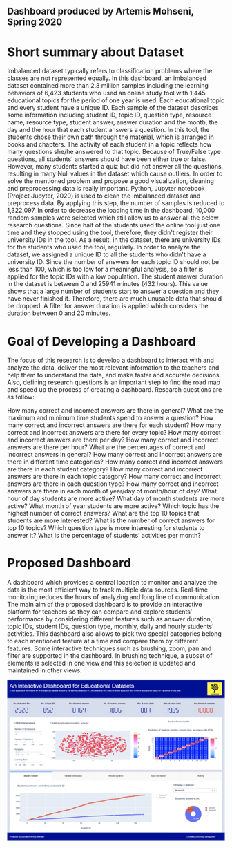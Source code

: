 Dashboard produced by Artemis Mohseni, Spring 2020
---------------------------------------

# Short summary about Dataset
Imbalanced dataset typically refers to classification problems where the classes are not represented equally. In this dashboard, an imbalanced dataset contained more than 2.3 million samples including the learning behaviors of 6,423 students who used an online study tool with 1,445 educational topics for the period of one year is used. Each educational topic and every student have a unique ID. Each sample of the dataset describes some information including student ID, topic ID, question type, resource name, resource type, student answer, answer duration and the month, the day and the hour that each student answers a question. 
In this tool, the students chose their own path through the material, which is arranged in books and chapters. The activity of each student in a topic reflects how many questions she/he answered to that topic. Because of True/False type questions, all students' answers should have been either true or false. However, many students started a quiz but did not answer all the questions, resulting in many Null values in the dataset which cause outliers. In order to solve the mentioned problem and propose a good visualization, cleaning and preprocessing data is really important. Python, Jupyter notebook (Project Jupyter, 2020) is used to clean the imbalanced dataset and preprocess data. By applying this step, the number of samples is reduced to 1,322,097. In order to decrease the loading time in the dashboard, 10,000 random samples were selected which still allow us to answer all the below research questions. 
Since half of the students used the online tool just one time and they stopped using the tool, therefore, they didn't register their university IDs in the tool. As a result, in the dataset, there are university IDs for the students who used the tool, regularly.  In order to analyze the dataset, we assigned a unique ID to all the students who didn't have a university ID. Since the number of answers for each topic ID should not be less than 100, which is too low for a meaningful analysis, so a filter is applied for the topic IDs with a low population.
The student answer duration in the dataset is between 0 and 25941 minutes (432 hours). This value shows that a large number of students start to answer a question and they have never finished it. Therefore, there are much unusable data that should be dropped. A filter for answer duration is applied which considers the duration between 0 and 20 minutes.

# Goal of Developing a Dashboard
The focus of this research is to develop a dashboard to interact with and analyze the data, deliver the most relevant information to the teachers and help them to understand the data, and make faster and accurate decisions. Also, defining research questions is an important step to find the road map and speed up the process of creating a dashboard.  Research questions are as follow:


How many correct and incorrect answers are there in general? 
What are the maximum and minimum time students spend to answer a question?
How many correct and incorrect answers are there for each student? 
How many correct and incorrect answers are there for every topic? 
How many correct and incorrect answers are there per day? 
How many correct and incorrect answers are there per hour? 
What are the percentages of correct and incorrect answers in general?
How many correct and incorrect answers are there in different time categories? 
How many correct and incorrect answers are there in each student category?
How many correct and incorrect answers are there in each topic category?
How many correct and incorrect answers are there in each question type?
How many correct and incorrect answers are there in each month of year/day of month/hour of day?
What hour of day students are more active?
What day of month students are more active?
What month of year students are more active?
Which topic has the highest number of correct answers? 
What are the top 10 topics that students are more interested? 
What is the number of correct answers for top 10 topics?
Which question type is more interesting for students to answer it? 
What is the percentage of students’ activities per month?




# Proposed Dashboard
A dashboard which provides a central location to monitor and analyze the data is the most efficient way to track multiple data sources. Real-time monitoring reduces the hours of analyzing and long line of communication. 
The main aim of the proposed dashboard is to provide an interactive platform for teachers so they can compare and explore students’ performance by considering different features such as answer duration, topic IDs, student IDs, question type, monthly, daily and hourly students’ activities. This dashboard also allows to pick two special categories belong to each mentioned feature at a time and compare them by different features. Some interactive techniques such as brushing, zoom, pan and filter are supported in the dashboard. In brushing technique, a subset of elements is selected in one view and this selection is updated and maintained in other views.

![GitHub Logo](/Dashboard_Month.png)
